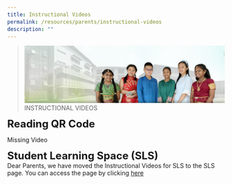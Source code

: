 ```yaml
---
title: Instructional Videos
permalink: /resources/parents/instructional-videos
description: ""
---
```

>![](/images/About%20Us/banner2-with%20bg.jpg)
>INSTRUCTIONAL VIDEOS

**<font size=5>Reading QR Code</font>**

Missing Video


**<font size=5>Student Learning Space (SLS)</font>**<br>
Dear Parents, we have moved the Instructional Videos for SLS to the SLS page. You can access the page by clicking [here](https://moe-angmokiopri-staging.netlify.app/e-learning/student-learning-space-moe)
